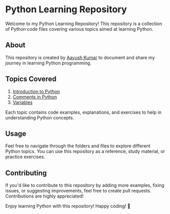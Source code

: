 # Python Learning Repository

Welcome to my Python Learning Repository! This repository is a collection of Python code files covering various topics aimed at learning Python.

## About

This repository is created by [Aayush Kumar](https://github.com/kayush8) to document and share my journey in learning Python programming.

## Topics Covered

1. [Introduction to Python](01_Introduction_to_Python/README.md)
2. [Comments in Python](02_Comments_in_Python/README.md)
3. [Variables](03_Variables/README.md)

Each topic contains code examples, explanations, and exercises to help in understanding Python concepts.

## Usage

Feel free to navigate through the folders and files to explore different Python topics. You can use this repository as a reference, study material, or practice exercises.

## Contributing

If you'd like to contribute to this repository by adding more examples, fixing issues, or suggesting improvements, feel free to create pull requests. Contributions are highly appreciated!

Enjoy learning Python with this repository! Happy coding! 🐍
